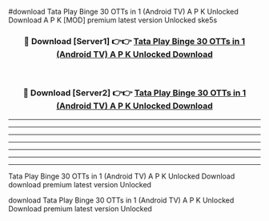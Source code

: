 #download Tata Play Binge 30 OTTs in 1 (Android TV) A P K Unlocked Download A P K [MOD] premium latest version Unlocked ske5s 



<div align="center">
<h3>🔴 Download [Server1] 👉👉 <a href="https://apkdownload1.web.app/">Tata Play Binge 30 OTTs in 1 (Android TV) A P K Unlocked Download</a></h3><br>

<h3>🔴 Download [Server2] 👉👉 <a href="https://apkdownload1.web.app/">Tata Play Binge 30 OTTs in 1 (Android TV) A P K Unlocked Download</a></h3>
</div>





----------------------------------------------------------

----------------------------------------------------------

----------------------------------------------------------

----------------------------------------------------------

----------------------------------------------------------

----------------------------------------------------------

----------------------------------------------------------

Tata Play Binge 30 OTTs in 1 (Android TV) A P K Unlocked Download download premium latest version Unlocked

download Tata Play Binge 30 OTTs in 1 (Android TV) A P K Unlocked Download premium latest version Unlocked
